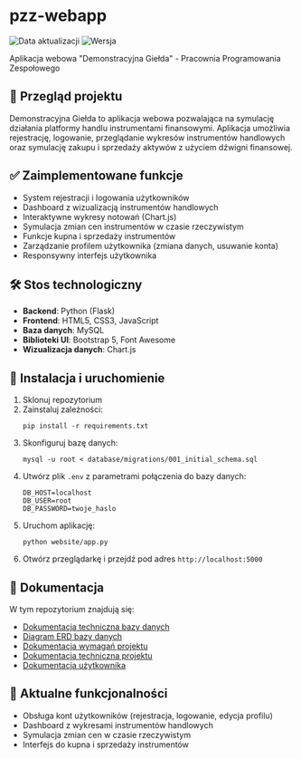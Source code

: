 # pzz-webapp
![Data aktualizacji](https://img.shields.io/badge/Data_aktualizacji-2025--04--24-brightgreen)
![Wersja](https://img.shields.io/badge/Wersja-1.0-brightgreen)

Aplikacja webowa "Demonstracyjna Giełda" - Pracownia Programowania Zespołowego

## 🔎 Przegląd projektu
Demonstracyjna Giełda to aplikacja webowa pozwalająca na symulację działania platformy handlu instrumentami finansowymi. Aplikacja umożliwia rejestrację, logowanie, przeglądanie wykresów instrumentów handlowych oraz symulację zakupu i sprzedaży aktywów z użyciem dźwigni finansowej.

## ✅ Zaimplementowane funkcje
- System rejestracji i logowania użytkowników
- Dashboard z wizualizacją instrumentów handlowych
- Interaktywne wykresy notowań (Chart.js)
- Symulacja zmian cen instrumentów w czasie rzeczywistym
- Funkcje kupna i sprzedaży instrumentów
- Zarządzanie profilem użytkownika (zmiana danych, usuwanie konta)
- Responsywny interfejs użytkownika

## 🛠️ Stos technologiczny
- **Backend**: Python (Flask)
- **Frontend**: HTML5, CSS3, JavaScript
- **Baza danych**: MySQL
- **Biblioteki UI**: Bootstrap 5, Font Awesome
- **Wizualizacja danych**: Chart.js

## 🚀 Instalacja i uruchomienie
1. Sklonuj repozytorium
2. Zainstaluj zależności:
   ```
   pip install -r requirements.txt
   ```
3. Skonfiguruj bazę danych:
   ```
   mysql -u root < database/migrations/001_initial_schema.sql
   ```
4. Utwórz plik `.env` z parametrami połączenia do bazy danych:
   ```
   DB_HOST=localhost
   DB_USER=root
   DB_PASSWORD=twoje_haslo
   ```
5. Uruchom aplikację:
   ```
   python website/app.py
   ```
6. Otwórz przeglądarkę i przejdź pod adres `http://localhost:5000`

## 📝 Dokumentacja
W tym repozytorium znajdują się:
- [Dokumentacja techniczna bazy danych](./docs/database/technical-documentation.md)
- [Diagram ERD bazy danych](./docs/database/diagram_erd.png)
- [Dokumentacja wymagań projektu](./docs/project-requirements/project-requirements.md)
- [Dokumentacja techniczna projektu](./docs/technical-documentation/technical-documentation.md)
- [Dokumentacja użytkownika](./docs/user-documentation/user-documentation.md)

## 🔄 Aktualne funkcjonalności
- Obsługa kont użytkowników (rejestracja, logowanie, edycja profilu)
- Dashboard z wykresami instrumentów handlowych
- Symulacja zmian cen w czasie rzeczywistym
- Interfejs do kupna i sprzedaży instrumentów
